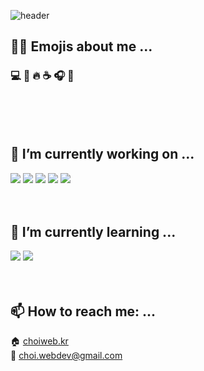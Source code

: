 ![header](https://capsule-render.vercel.app/api?type=waving&section=header&height=240&text=Hello%20World!&fontSize=60&fontColor=ffffff&fontAlignY=40&animation=fadeIn)

## 🙋‍♀️ Emojis about me ...
### :computer: :memo: :fire: :coffee: :headphones: :musical_note:
<br /><br /><br />

## 🔭 I’m currently working on ...
<img src="https://img.shields.io/badge/html5-E34F26?style=flat-square&logo=html5&logoColor=white"/> <img src="https://img.shields.io/badge/css-663399?style=flat-square&logo=css&logoColor=white"/> <img src="https://img.shields.io/badge/JavaScript-F7DF1E?style=flat-square&logo=JavaScript&logoColor=white"/> <img src="https://img.shields.io/badge/jQuery-0769AD?style=flat-square&logo=jQuery&logoColor=white"/> <img src="https://img.shields.io/badge/php-777BB4?style=flat-square&logo=php&logoColor=white"/>
<br /><br /><br />

## 🌱 I’m currently learning ...
<img src="https://img.shields.io/badge/react-61DAFB?style=flat-square&logo=react&logoColor=white"/> <img src="https://img.shields.io/badge/typescript-3178C6?style=flat-square&logo=typescript&logoColor=white"/>
<br /><br /><br />

## 📫 How to reach me: ...
:house: <a href="http://choiweb.kr" target="_blank">choiweb.kr</a><br />
:email: <a href="mailto:choi.webdev@gmail.com">choi.webdev@gmail.com</a>
<br /><br /><br />

<!--
## 💬 Ask me about ...
<br /><br />

## 👯 I’m looking to collaborate on ...
<br /><br />

## 🤔 I’m looking for help with ...
<br /><br />

## 😄 Pronouns: ...
<br /><br />

## ⚡ Fun fact: ...
<br /><br />
-->
